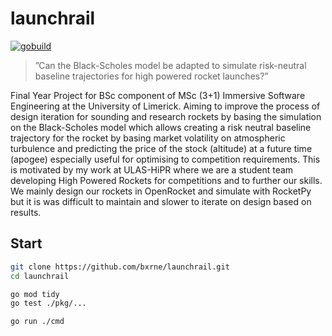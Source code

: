 # launchrail

[![gobuild](https://github.com/bxrne/launchrail/actions/workflows/gobuild.yml/badge.svg)](https://github.com/bxrne/launchrail/actions/workflows/gobuild.yml)
> ”Can the Black-Scholes model be adapted to simulate risk-neutral baseline trajectories for high powered rocket launches?”

Final Year Project for BSc component of MSc (3+1) Immersive Software Engineering at the University of Limerick.
Aiming to improve the process of design iteration for sounding and research rockets by basing the simulation on the Black-Scholes model which allows creating a risk neutral baseline trajectory for the rocket by basing market volatility on atmospheric turbulence and predicting the price of the stock (altitude) at a future time (apogee) especially useful for optimising to competition requirements. This is motivated by my work at ULAS-HiPR where we are a student team developing High Powered Rockets for competitions and to further our skills. We mainly design our rockets in OpenRocket and simulate with RocketPy but it is was difficult to maintain and slower to iterate on design based on results.


## Start

```bash
git clone https://github.com/bxrne/launchrail.git
cd launchrail

go mod tidy
go test ./pkg/...

go run ./cmd
```

